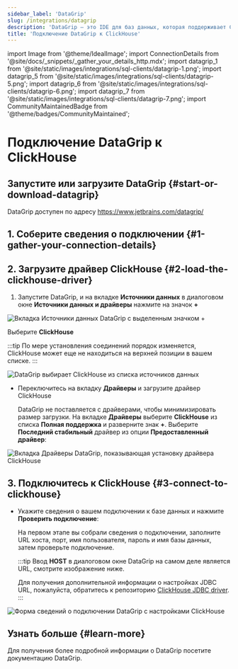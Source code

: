 ```yaml
---
sidebar_label: 'DataGrip'
slug: /integrations/datagrip
description: 'DataGrip — это IDE для баз данных, которая поддерживает ClickHouse из коробки.'
title: 'Подключение DataGrip к ClickHouse'
---
```


import Image from '@theme/IdealImage';
import ConnectionDetails from '@site/docs/_snippets/_gather_your_details_http.mdx';
import datagrip_1 from '@site/static/images/integrations/sql-clients/datagrip-1.png';
import datagrip_5 from '@site/static/images/integrations/sql-clients/datagrip-5.png';
import datagrip_6 from '@site/static/images/integrations/sql-clients/datagrip-6.png';
import datagrip_7 from '@site/static/images/integrations/sql-clients/datagrip-7.png';
import CommunityMaintainedBadge from '@theme/badges/CommunityMaintained';


# Подключение DataGrip к ClickHouse

<CommunityMaintainedBadge/>

## Запустите или загрузите DataGrip {#start-or-download-datagrip}

DataGrip доступен по адресу https://www.jetbrains.com/datagrip/

## 1. Соберите сведения о подключении {#1-gather-your-connection-details}
<ConnectionDetails />

## 2. Загрузите драйвер ClickHouse {#2-load-the-clickhouse-driver}

1. Запустите DataGrip, и на вкладке **Источники данных** в диалоговом окне **Источники данных и драйверы** нажмите на значок **+**

<Image img={datagrip_5} size="lg" border alt="Вкладка Источники данных DataGrip с выделенным значком +" />

  Выберите **ClickHouse**

  :::tip
  По мере установления соединений порядок изменяется, ClickHouse может еще не находиться на верхней позиции в вашем списке.
  :::

<Image img={datagrip_6} size="sm" border alt="DataGrip выбирает ClickHouse из списка источников данных" />

- Переключитесь на вкладку **Драйверы** и загрузите драйвер ClickHouse

  DataGrip не поставляется с драйверами, чтобы минимизировать размер загрузки. На вкладке **Драйверы** 
  выберите **ClickHouse** из списка **Полная поддержка** и разверните знак **+**. Выберите **Последний стабильный** драйвер из опции **Предоставленный драйвер**:

<Image img={datagrip_1} size="lg" border alt="Вкладка Драйверы DataGrip, показывающая установку драйвера ClickHouse" />

## 3. Подключитесь к ClickHouse {#3-connect-to-clickhouse}

- Укажите сведения о вашем подключении к базе данных и нажмите **Проверить подключение**:

  На первом этапе вы собрали сведения о подключении, заполните URL хоста, порт, имя пользователя, пароль и имя базы данных, затем проверьте подключение.

  :::tip
  Ввод **HOST** в диалоговом окне DataGrip на самом деле является URL, смотрите изображение ниже.

  Для получения дополнительной информации о настройках JDBC URL, пожалуйста, обратитесь к репозиторию [ClickHouse JDBC driver](https://github.com/ClickHouse/clickhouse-java).
  :::

<Image img={datagrip_7} size="md" border alt="Форма сведений о подключении DataGrip с настройками ClickHouse" />

## Узнать больше {#learn-more}

Для получения более подробной информации о DataGrip посетите документацию DataGrip.

